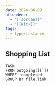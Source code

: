 ```yaml
---
date: 2024-06-09
attendees:
  - "[[Jordan]]"
  - "[[Nick]]"
tags:
  - type/instance
---
```


## Shopping List
```dataview
TASK
FROM outgoing([[]])
WHERE !completed
GROUP BY file.link
```

